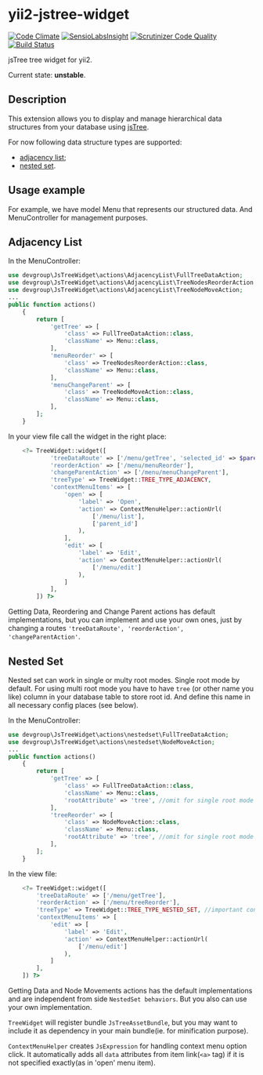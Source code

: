 yii2-jstree-widget
==================
[![Code Climate](https://codeclimate.com/github/DevGroup-ru/yii2-jstree-widget/badges/gpa.svg)](https://codeclimate.com/github/DevGroup-ru/yii2-jstree-widget)
[![SensioLabsInsight](https://insight.sensiolabs.com/projects/551833bd-1951-493d-9a8f-9f676cf58506/mini.png)](https://insight.sensiolabs.com/projects/551833bd-1951-493d-9a8f-9f676cf58506)
[![Scrutinizer Code Quality](https://scrutinizer-ci.com/g/DevGroup-ru/yii2-jstree-widget/badges/quality-score.png?b=master)](https://scrutinizer-ci.com/g/DevGroup-ru/yii2-jstree-widget/?branch=master)
[![Build Status](https://scrutinizer-ci.com/g/DevGroup-ru/yii2-jstree-widget/badges/build.png?b=master)](https://scrutinizer-ci.com/g/DevGroup-ru/yii2-jstree-widget/build-status/master)


jsTree tree widget for yii2.

Current state: **unstable**.

Description
-----------

This extension allows you to display and manage hierarchical data structures from your 
database using [jsTree](https://www.jstree.com/).

For now following data structure types are supported:
- [adjacency list](https://en.wikipedia.org/wiki/Adjacency_list);
- [nested set](https://en.wikipedia.org/wiki/Nested_set_model).


Usage example
-------------
For example, we have model Menu that represents our structured data. And MenuController for management purposes.

Adjacency List
--------------
In the MenuController:

``` php
use devgroup\JsTreeWidget\actions\AdjacencyList\FullTreeDataAction;
use devgroup\JsTreeWidget\actions\AdjacencyList\TreeNodesReorderAction;
use devgroup\JsTreeWidget\actions\AdjacencyList\TreeNodeMoveAction;
...
public function actions()
    {
        return [
            'getTree' => [
                'class' => FullTreeDataAction::class,
                'className' => Menu::class,
            ],
            'menuReorder' => [
                'class' => TreeNodesReorderAction::class,
                'className' => Menu::class,
            ],
            'menuChangeParent' => [
                'class' => TreeNodeMoveAction::class,
                'className' => Menu::class,
            ],
        ];
    }
```

In your view file call the widget in the right place:

``` php
    <?= TreeWidget::widget([
            'treeDataRoute' => ['/menu/getTree', 'selected_id' => $parent_id],
            'reorderAction' => ['/menu/menuReorder'],
            'changeParentAction' => ['/menu/menuChangeParent'],
            'treeType' => TreeWidget::TREE_TYPE_ADJACENCY,
            'contextMenuItems' => [
                'open' => [
                    'label' => 'Open',
                    'action' => ContextMenuHelper::actionUrl(
                        ['/menu/list'],
                        ['parent_id']
                    ),
                ],
                'edit' => [
                    'label' => 'Edit',
                    'action' => ContextMenuHelper::actionUrl(
                        ['/menu/edit']
                    ),
                ]
            ],
        ]) ?>
```
Getting Data, Reordering and Change Parent actions has default implementations, but you can implement and use your own ones, just by changing a routes `'treeDataRoute', 'reorderAction', 'changeParentAction'`.

Nested Set
----------
Nested set can work in single or multy root modes. Single root mode by default.
For using multi root mode you have to have `tree` (or other name you like) column in your database table to store root id. And define this name in all necessary config places (see below).

In the MenuController:

``` php
use devgroup\JsTreeWidget\actions\nestedset\FullTreeDataAction;
use devgroup\JsTreeWidget\actions\nestedset\NodeMoveAction;
...
public function actions()
    {
        return [
            'getTree' => [
                'class' => FullTreeDataAction::class,
                'className' => Menu::class,
                'rootAttribute' => 'tree', //omit for single root mode
            ],
            'treeReorder' => [
                'class' => NodeMoveAction::class,
                'className' => Menu::class,
                'rootAttribute' => 'tree', //omit for single root mode
            ],
        ];
    }
```
In the view file:
```php
    <?= TreeWidget::widget([
        'treeDataRoute' => ['/menu/getTree'],
        'reorderAction' => ['/menu/treeReorder'],
        'treeType' => TreeWidget::TREE_TYPE_NESTED_SET, //important config option
        'contextMenuItems' => [
            'edit' => [
                'label' => 'Edit',
                'action' => ContextMenuHelper::actionUrl(
                    ['/menu/edit']
                ),
            ]
        ],
    ]) ?>
```
Getting Data and Node Movements actions has the default implementations and are independent from side `NestedSet behaviors`. But you also can use your own implementation.

`TreeWidget` will register bundle `JsTreeAssetBundle`, but you may want to include it as dependency in your main bundle(ie. for minification purpose).

`ContextMenuHelper` creates `JsExpression` for handling context menu option click. It automatically adds all `data` attributes from item link(`<a>` tag) if it is not specified exactly(as in 'open' menu item).